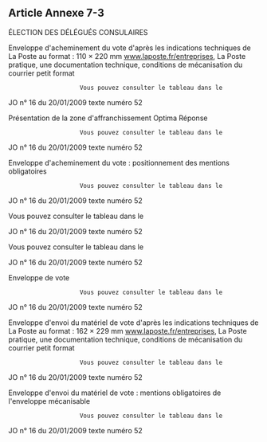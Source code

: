 Article Annexe 7-3
----
ÉLECTION DES DÉLÉGUÉS CONSULAIRES

Enveloppe d'acheminement du vote d'après les indications techniques de La Poste au format : 110 × 220 mm
www.laposte.fr/entreprises, La Poste pratique, une documentation technique, conditions de mécanisation du courrier petit format

 						Vous pouvez consulter le tableau dans le 

JO n° 16 du 20/01/2009 texte numéro 52

Présentation de la zone d'affranchissement Optima Réponse

 						Vous pouvez consulter le tableau dans le 

JO n° 16 du 20/01/2009 texte numéro 52

Enveloppe d'acheminement du vote :
positionnement des mentions obligatoires

 						Vous pouvez consulter le tableau dans le 

JO n° 16 du 20/01/2009 texte numéro 52

Vous pouvez consulter le tableau dans le 

JO n° 16 du 20/01/2009 texte numéro 52

Vous pouvez consulter le tableau dans le 

JO n° 16 du 20/01/2009 texte numéro 52

Enveloppe de vote

 						Vous pouvez consulter le tableau dans le 

JO n° 16 du 20/01/2009 texte numéro 52

Enveloppe d'envoi du matériel de vote d'après les indications techniques de La Poste au format : 162 × 229 mm
 www.laposte.fr/entreprises, La Poste pratique, une documentation technique, conditions de mécanisation du courrier petit format

 						Vous pouvez consulter le tableau dans le 

JO n° 16 du 20/01/2009 texte numéro 52

Enveloppe d'envoi du matériel de vote :
mentions obligatoires de l'enveloppe mécanisable

 						Vous pouvez consulter le tableau dans le 

JO n° 16 du 20/01/2009 texte numéro 52
